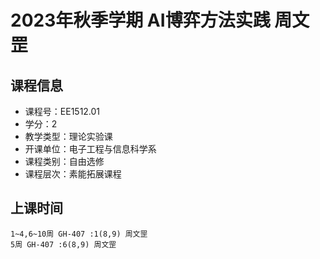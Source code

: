 # 2023年秋季学期 AI博弈方法实践 周文罡






## 课程信息

- 课程号：EE1512.01
- 学分：2
- 教学类型：理论实验课
- 开课单位：电子工程与信息科学系
- 课程类别：自由选修
- 课程层次：素能拓展课程

## 上课时间

```
1~4,6~10周 GH-407 :1(8,9) 周文罡
5周 GH-407 :6(8,9) 周文罡
```

